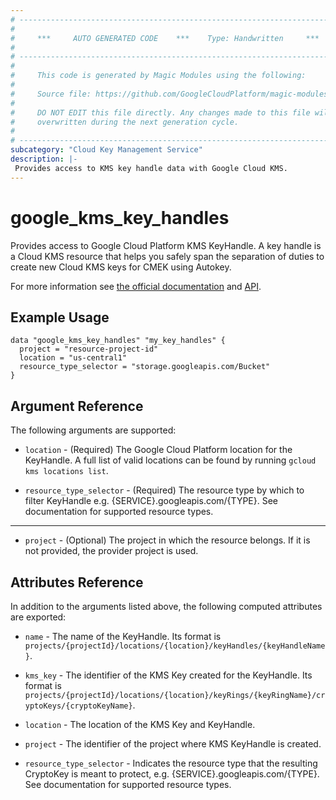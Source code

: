 ```yaml
---
# ----------------------------------------------------------------------------
#
#     ***     AUTO GENERATED CODE    ***    Type: Handwritten     ***
#
# ----------------------------------------------------------------------------
#
#     This code is generated by Magic Modules using the following:
#
#     Source file: https://github.com/GoogleCloudPlatform/magic-modules/tree/main/mmv1/third_party/terraform/website/docs/d/kms_key_handles.html.markdown
#
#     DO NOT EDIT this file directly. Any changes made to this file will be
#     overwritten during the next generation cycle.
#
# ----------------------------------------------------------------------------
subcategory: "Cloud Key Management Service"
description: |-
 Provides access to KMS key handle data with Google Cloud KMS.
---
```


# google_kms_key_handles

Provides access to Google Cloud Platform KMS KeyHandle. A key handle is a Cloud KMS resource that helps you safely span the separation of duties to create new Cloud KMS keys for CMEK using Autokey.

For more information see
[the official documentation](https://cloud.google.com/kms/docs/resource-hierarchy#key_handles)
and
[API](https://cloud.google.com/kms/docs/reference/rest/v1/projects.locations.keyHandles/list).


## Example Usage

```hcl
data "google_kms_key_handles" "my_key_handles" {
  project = "resource-project-id"
  location = "us-central1"
  resource_type_selector = "storage.googleapis.com/Bucket" 
}
```

## Argument Reference

The following arguments are supported:

* `location` - (Required) The Google Cloud Platform location for the KeyHandle.
    A full list of valid locations can be found by running `gcloud kms locations list`.

* `resource_type_selector` - (Required) The resource type by which to filter KeyHandle e.g. {SERVICE}.googleapis.com/{TYPE}. See documentation for supported resource types. 

- - -

* `project` - (Optional) The project in which the resource belongs. If it
    is not provided, the provider project is used.

## Attributes Reference

In addition to the arguments listed above, the following computed attributes are
exported:

* `name` - The name of the KeyHandle. Its format is `projects/{projectId}/locations/{location}/keyHandles/{keyHandleName}`.

* `kms_key` - The identifier of the KMS Key created for the KeyHandle. Its format is `projects/{projectId}/locations/{location}/keyRings/{keyRingName}/cryptoKeys/{cryptoKeyName}`.

* `location` - The location of the KMS Key and KeyHandle.

* `project`  - The identifier of the project where KMS KeyHandle is created.

* `resource_type_selector` - Indicates the resource type that the resulting CryptoKey is meant to protect, e.g. {SERVICE}.googleapis.com/{TYPE}. See documentation for supported resource types.


